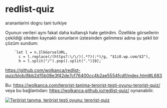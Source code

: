 # redlist-quiz
arananlarini dogru tani turkiye

Oyunun verileri aynı fakat daha kullanışlı hale getirdim. Özellikle görsellerin çekildiği siteden kaynaklı sorunların üstesinden gelinmesi adına şu şekil bir çözüm sundum: 

        `let l = n.IlkGorselURL,
          c = l.replace(/(https?:\/\/)(.*?)(:*)/g, "$1i0.wp.com/$3"),
          h = l.split("/").pop().split(".")[0];`


https://github.com/wolkanca/redlist-quiz/blob/8bb2d15b08e3f42de7cf76400cc4b2ae5554fcdf/index.html#L683



Bu: https://wolkanca.com/terorist-tanima-terorist-testi-oyunu-terorist-quiz/ veya bu bağlantıdan: https://wolkanca.github.io/redlist-quiz/ oynanabilir.

[![Terörist tanıma, terörist testi oyunu: terorist-quiz](https://github.com/wolkanca/redlist-quiz/assets/480403/58550eac-98e0-4aa4-a829-5f641235d8c3)](https://wolkanca.com/terorist-tanima-terorist-testi-oyunu-terorist-quiz/#oyun)
